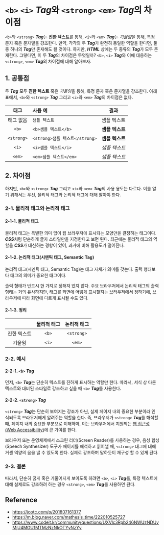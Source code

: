 <!-- markdownlint-disable MD033 -->
# `<b>` `<i>` ***Tag***와 `<strong>` `<em>` ***Tag***의 차이점

`<b>`와 `<strong>` ***Tag***는 **진한 텍스트**를 통해, `<i>`와 `<em>` ***Tag***는 *기울임*을 통해, 특정 문자 혹은 문자열을 강조한다. 만약, 각각의 두 ***Tag***가 완전히 동일한 역할을 한다면, 둘 중 하나의 ***Tag***만 존재해도 될 것이다. 하지만, ***HTML*** 상에는 두 종류의 ***Tag***가 모두 존재한다. 그렇다면, 이 두 ***Tag***의 차이점은 무엇일까? `<b>`, `<i>` ***Tag***와 이에 대응하는 `<strong>`, `<em>` ***Tag***의 차이점에 대해 알아보자.

## 1. 공통점

두 ***Tag*** 모두 **진한 텍스트** 혹은 *기울임*을 통해, 특정 문자 혹은 문자열을 강조한다. 아래 표에서, `<b>`와 `<strong>` ***Tag*** 그리고 `<i>`와 `<em>` ***Tag***의 차이점은 없다.

태그 | 사용 예 | 결과
:---: | :--- | :---:
태그 없음 | `샘플 텍스트` | 샘플 텍스트
`<b>` | `<b>샘플 텍스트</b>` | <b>샘플 텍스트</b>
`<strong>` | `<strong>샘플 텍스트</strong>` | <strong>샘플 텍스트</strong>
`<i>` | `<i>샘플 텍스트</i>` | <i>샘플 텍스트</i>
`<em>` | `<em>샘플 텍스트</em>` | <em>샘플 텍스트</em>

## 2. 차이점

하지만, `<b>`와 `<strong>` ***Tag*** 그리고 `<i>`와 `<em>` ***Tag***의 사용 용도는 다르다. 이를 알기 위해서는 우선, 물리적 태그와 논리적 태그에 대해 알아야 한다.

### 2-1. 물리적 태그와 논리적 태그

#### 2-1-1. 물리적 태그

물리적 태그는 특별한 의미 없이 웹 브라우저에 표시되는 모양만을 결정하는 태그이다. ***CSS***처럼 단순하게 글자 스타일만을 지정한다고 보면 된다. 최근에는 물리적 태그의 역할을 ***CSS***가 대신하는 경향이 있어, 과거에 비해 활용도가 떨어진다.

#### 2-1-2. 논리적 태그(시멘틱 태그, Semantic Tag)

논리적 태그(시멘틱 태그, Semantic Tag)는 태그 자체가 의미를 갖는다. 출력 형태보다 태그의 의미가 중요한 태그이다.

출력 형태가 반드시 한 가지로 정해져 있지 않다. 주요 브라우저에서 논리적 태그의 출력 형태는 거의 유사하지만, 태그를 화면에 어떻게 표시할지는 브라우저에서 정하기에, 브라우저에 따라 화면에 다르게 표시될 수도 있다.

#### 2-1-3. 정리

<br> | 물리적 태그 | 논리적 태그
:---:|:---:|:---:
진한 텍스트 | `<b>` | `<strong>`
기울임 | `<i>` | `<em>`

### 2-2. 예시

#### 2-2-1. `<b>` ***Tag***

먼저, `<b>` ***Tag***는 단순히 텍스트를 진하게 표시하는 역할만 한다. 따라서, 서식 상 다른 텍스트와 대비된 스타일로 강조하고 싶을 때 `<b>` ***Tag***를 사용한다.

#### 2-2-2. `<strong>` ***Tag***

`<strong>` ***Tag***는 단순히 보여지는 강조가 아닌, 실제 페이지 내의 중요한 부분이라 인식되도록 브라우저에게 알려주는 역할을 한다. 즉, 브라우저가 `<strong>` ***Tag***를 해석할 때, 페이지 내의 중요한 부분으로 이해하며, 이는 브라우저에서 지원되는 <u>웹 접근성(Web Accessibility)</u>에 큰 기여를 한다.

브라우저 또는 운영체제에서 스크린 리더(Screen Reader)를 사용하는 경우, 음성 합성(Speech Synthesizer) 도구가 페이지를 해석하고 읽어낼 때, `<strong>` 태그에 대해 거센 억양의 음을 낼 수 있도록 한다. 실제로 강조하며 말하듯이 재구성 할 수 있게 된다.

### 2-3. 결론

따라서, 단순히 굵게 혹은 기울어지게 보이도록 하려면 `<b>`, `<i>` ***Tag***를, 특정 텍스트에 대해 실제로도 강조하려 하는 경우 `<strong>`, `<em>` ***Tag***를 사용하면 된다.

## Reference

- <https://jootc.com/p/201807161377>
- <https://m.blog.naver.com/mathesis_time/222010525727>
- <https://www.codeit.kr/community/questions/UXVlc3Rpb246NWUzNDUyMjU4MGU1MTMzNzNkOTYyNzYy>
